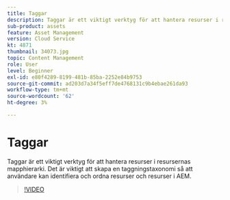 ```yaml
---
title: Taggar
description: Taggar är ett viktigt verktyg för att hantera resurser i resursernas mapphierarki. Det är viktigt att skapa en taggningstaxonomi så att användare kan identifiera och ordna resurser och resurser i AEM.
sub-product: assets
feature: Asset Management
version: Cloud Service
kt: 4871
thumbnail: 34073.jpg
topic: Content Management
role: User
level: Beginner
exl-id: e80f4289-8199-481b-85ba-2252e84b9753
source-git-commit: ad203d7a34f5eff7de4768131c9b4ebae261da93
workflow-type: tm+mt
source-wordcount: '62'
ht-degree: 3%

---
```


# Taggar

Taggar är ett viktigt verktyg för att hantera resurser i resursernas mapphierarki. Det är viktigt att skapa en taggningstaxonomi så att användare kan identifiera och ordna resurser och resurser i AEM.

>[!VIDEO](https://video.tv.adobe.com/v/34073/?quality=12&learn=on&hidetitle=true)
